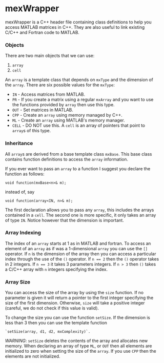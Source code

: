 # mexWrapper

mexWrapper is a C++ header file containing class definitions to help you 
access MATLAB matrices in C++. They are also useful to link existing C/C++ 
and Fortran code to MATLAB.

### Objects

There are two main objects that we can use:

1. `array`
2. `cell`

An `array` is a template class that depends on `mxType` and the dimension of the
`array`. There are six possible values for the `mxType`:

- `IN` - Access matrices from MATLAB.
- `PR` - If you create a matrix using a regular `mxArray` and you 
         want to use the functions provided by `array` then use this type.
- `OUT` - Set matrices in MATLAB.
- `CPP` - Create an `array` using memory managed by C++.
- `ML` - Create an `array` using MATLAB's memory manager.
- `CELL` - DO NOT use this. A `cell` is an array of pointers that point to 
           `array`s of this type.

### Inheritance

All `array`s are derived from a base template class `mxBase`. This base class 
contains function definitions to access the `array` information.

If you ever want to pass an `array` to a function I suggest you declare 
the function as follows:

    void function(mxBase<n>& m);

instead of, say

    void function(array<IN, n>& m);

The first declaration allows you to pass any `array`, this includes the 
arrays contained in a `cell`. The second one is more specific, it only
takes an array of type `IN`. Notice however that the dimension is important.

### Array Indexing

The index of an `array` starts at 1 as in MATLAB and fortran. To access
an element of an `array` as if was a 1-dimensional `array` you can use the
`[]` operator. If `n` is the dimension of the array then you can access a 
particular index through the use of the `()` operator. If `n == 2` then the
`()` operator takes in 2 integers. If `n == 3` it takes 3 
parameters integers. If `n > 3` then `()` takes a C/C++ 
array with `n` integers specifying the index. 

### Array Size

You can access the size of the array by using the `size` function. If no 
parameter is given it will return a pointer to the first integer 
specifying the size of the first dimension. Otherwise, `size` will 
take a positive integer (careful, we do not check if this value is valid).

To change the size you can use the function `setSize`. If the dimension 
is less than 3 then you can use the template function 

    `setSize(array, d1, d2, mxComplexity)`. 

*WARNING*: `setSize` deletes the contents of the array and allocates 
new memory. When declaring an array of type `ML`, or `OUT` then all elements 
are initialized to zero when setting the size of the `array`. If you 
use `CPP` then the elements are not initialized.
